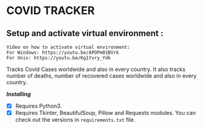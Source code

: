 # COVID TRACKER

## Setup and activate virtual environment :
```
Video on how to activate virtual environment:
For Windows: https://youtu.be/APOPm01BVrk
For Unix: https://youtu.be/Kg1Yvry_Ydk
```

Tracks Covid Cases worldwide and also in every country. It also tracks number of deaths, number of recovered cases worldwide and also in every country.

_**Installing**_
- [x] Requires Python3.
- [x] Requires Tkinter, BeautifulSoup, Pillow and Requests modules. You can check out the versions in `requirements.txt` file.